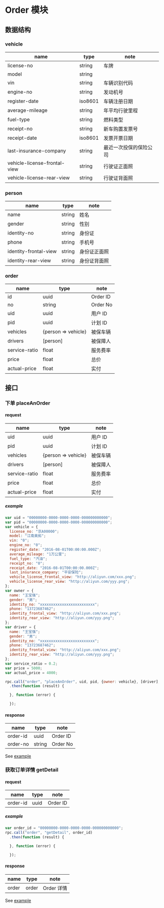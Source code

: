 # Order 模块

## 数据结构

### vehicle

|name|type|note|
|----|----|----|
|license-no|string|车牌|
|model|string||
|vin|string|车辆识别代码|
|engine-no|string|发动机号|
|register-date|iso8601|车辆注册日期|
|average-mileage|string|年平均行驶里程|
|fuel-type|string|燃料类型|
|receipt-no|string|新车购置发票号|
|receipt-date|iso8601|发票开票日期|
|last-insurance-company|string|最近一次投保的保险公司|
|vehicle-license-frontal-view|string|行驶证正面照|
|vehicle-license-rear-view|string|行驶证背面照|

### person

|name|type|note|
|----|----|----|
|name|string|姓名|
|gender|string|性别|
|identity-no|string|身份证|
|phone|string|手机号|
|identity-frontal-view|string|身份证正面照|
|identity-rear-view|string|身份证背面照|

### order

|name|type|note|
|----|----|----|
|id|uuid|Order ID|
|no|string|Order No|
|uid|uuid|用户 ID|
|pid|uuid|计划 ID|
|vehicles|{person => vehicle}|被保车辆|
|drivers|[person]|被保障人|
|service-ratio|float|服务费率|
|price|float|总价|
|actual-price|float|实付|

## 接口

### 下单 placeAnOrder

#### request

|name|type|note|
|----|----|----|
|uid|uuid|用户 ID|
|pid|uuid|计划 ID|
|vehicles|{person => vehicle}|被保车辆|
|drivers|[person]|被保障人|
|service-ratio|float|服务费率|
|price|float|总价|
|actual-price|float|实付|

##### example

```javascript
var uid = "00000000-0000-0000-0000-000000000000";
var pid = "00000000-0000-0000-0000-000000000000";
var vehicle = {
  license_no: "京A00000";
  model: "江南奥拓";
  vin: "0";
  engine_no: "0";
  register_date: "2016-08-01T00:00:00.000Z";
  average_mileage: "1万公里";
  fuel_type: "汽油";
  receipt_no: "0";
  receipt_date: "2016-08-01T00:00:00.000Z";
  last_insurance_company: "平安保险";
  vehicle_license_frontal_view: "http://aliyun.com/xxx.png";
  vehicle_license_rear_view: "http://aliyun.com/yyy.png";
};
var owner = {
  name: "王宝强";
  gender: "男";
  identity_no: "xxxxxxxxxxxxxxxxxxxxxxxxx";
  phone: "13723687462";
  identity_frontal_view: "http://aliyun.com/xxx.png";
  identity_rear_view: "http://aliyun.com/yyy.png";
};
var driver = {
  name: "王宝强";
  gender: "男";
  identity_no: "xxxxxxxxxxxxxxxxxxxxxxxxx";
  phone: "13723687462";
  identity_frontal_view: "http://aliyun.com/xxx.png";
  identity_rear_view: "http://aliyun.com/yyy.png";
};
var service_ratio = 0.2;
var price = 5000;
var actual_price = 4000;

rpc.call("order", "placeAnOrder", uid, pid, {owner: vehicle}, [driver], service_ratio, price, actual_price)
  .then(function (result) {

  }, function (error) {

  });
```

#### response

|name|type|note|
|----|----|----|
|order-id|uuid|Order ID|
|order-no|string|Order No|

See [example](../data/order/placeAnOrder.json)

### 获取订单详情 getDetail

#### request

|name|type|note|
|----|----|----|
|order-id|uuid|Order ID|

##### example

```javascript
var order_id = "00000000-0000-0000-0000-000000000000";
rpc.call("order", "getDetail", order_id)
  .then(function (result) {

  }, function (error) {

  });
```

#### response

|name|type|note|
|----|----|----|
|order|order|Order 详情|

See [example](../data/order/getDetail.json)
